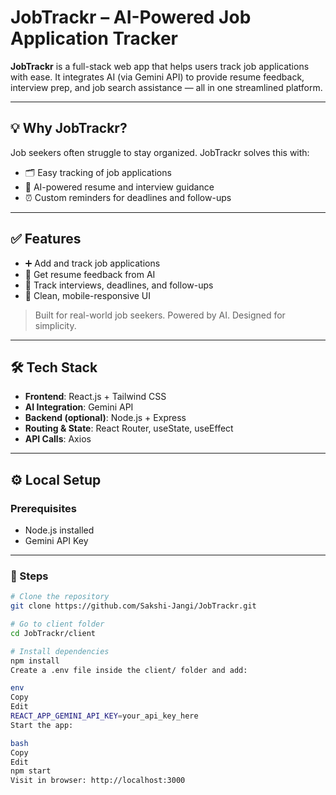 # JobTrackr – AI-Powered Job Application Tracker

**JobTrackr** is a full-stack web app that helps users track job applications with ease. It integrates AI (via Gemini API) to provide resume feedback, interview prep, and job search assistance — all in one streamlined platform.

---

## 💡 Why JobTrackr?

Job seekers often struggle to stay organized. JobTrackr solves this with:

- 🗂️ Easy tracking of job applications  
- 🤖 AI-powered resume and interview guidance  
- ⏰ Custom reminders for deadlines and follow-ups  

---

## ✅ Features

- ➕ Add and track job applications  
- 🧠 Get resume feedback from AI  
- 📅 Track interviews, deadlines, and follow-ups  
- 📱 Clean, mobile-responsive UI  

> Built for real-world job seekers. Powered by AI. Designed for simplicity.

---

## 🛠 Tech Stack

- **Frontend**: React.js + Tailwind CSS  
- **AI Integration**: Gemini API  
- **Backend (optional)**: Node.js + Express  
- **Routing & State**: React Router, useState, useEffect  
- **API Calls**: Axios  

---

## ⚙️ Local Setup

### Prerequisites

- Node.js installed  
- Gemini API Key  

---

### 🔧 Steps

```bash
# Clone the repository
git clone https://github.com/Sakshi-Jangi/JobTrackr.git

# Go to client folder
cd JobTrackr/client

# Install dependencies
npm install
Create a .env file inside the client/ folder and add:

env
Copy
Edit
REACT_APP_GEMINI_API_KEY=your_api_key_here
Start the app:

bash
Copy
Edit
npm start
Visit in browser: http://localhost:3000


